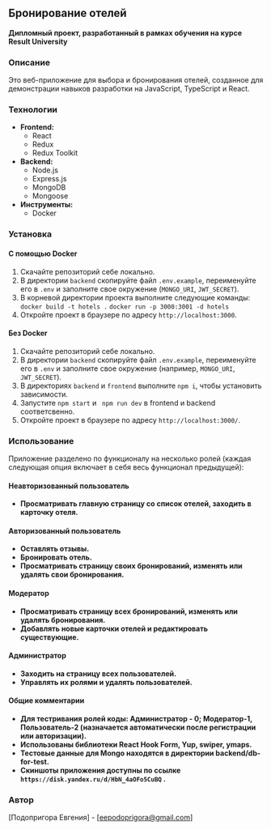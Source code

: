 ## Бронирование отелей

**Дипломный проект, разработанный в рамках обучения на курсе Result University**

### Описание

Это веб-приложение для выбора и бронирования отелей, созданное для демонстрации навыков разработки на JavaScript, TypeScript и React.

### Технологии

- **Frontend:**
  - React
  - Redux
  - Redux Toolkit
- **Backend:**
  - Node.js
  - Express.js
  - MongoDB
  - Mongoose
- **Инструменты:**
  - Docker

### Установка

#### С помощью Docker

1. Скачайте репозиторий себе локально.
2. В директории `backend` скопируйте файл `.env.example`, переименуйте его в `.env` и заполните свое окружение (`MONGO_URI`, `JWT_SECRET`).
3. В корневой директории проекта выполните следующие команды:
   `docker build -t hotels .`
   `docker run -p 3000:3001 -d hotels`
4. Откройте проект в браузере по адресу `http://localhost:3000`.

#### Без Docker

1. Скачайте репозиторий себе локально.
2. В директории `backend` скопируйте файл `.env.example`, переименуйте его в `.env` и заполните свое окружение (например, `MONGO_URI`, `JWT_SECRET`).
3. В директориях `backend` и `frontend` выполните `npm i`, чтобы установить зависимости.
4. Запустите `npm start` и ` npm run dev` в frontend и backend соответсвенно.
5. Откройте проект в браузере по адресу `http://localhost:3000/`.

### Использование

Приложение разделено по функционалу на несколько ролей (каждая следующая опция включает в себя весь функционал предыдущей):

#### Неавторизованный пользователь

- **Просматривать главную страницу со список отелей, заходить в карточку отеля.**

#### Авторизованный пользователь

- **Оставлять отзывы.**
- **Бронировать отель.**
- **Просматривать страницу своих бронирований, изменять или удалять свои бронирования.**

#### Модератор

- **Просматривать страницу всех бронирований, изменять или удалять бронирования.**
- **Добавлять новые карточки отелей и редактировать существующие.**

#### Администратор

- **Заходить на страницу всех пользователей.**
- **Управлять их ролями и удалять пользователей.**

#### Общие комментарии

- **Для тестривания ролей коды: Администратор - 0; Модератор-1, Пользователь-2 (назначается автоматически после регистрации или авторизации).**
- **Использованы библиотеки React Hook Form, Yup, swiper, ymaps.**
- **Тестовые данные для Mongo находятся в директории backend/db-for-test.**
- **Скиншоты приложения доступны по ссылке `https://disk.yandex.ru/d/HbN_4aOFo5CuBQ` .**

### Автор

[Подопригора Евгения] - [eepodoprigora@gmail.com]
